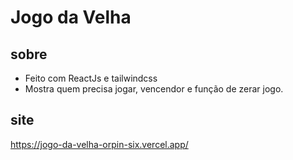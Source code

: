 # Jogo da Velha

## sobre
- Feito com ReactJs e tailwindcss
- Mostra quem precisa jogar, vencendor e função de zerar jogo.

## site
https://jogo-da-velha-orpin-six.vercel.app/
